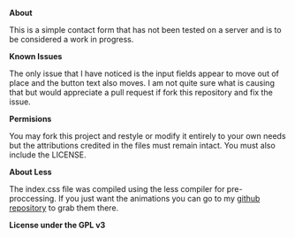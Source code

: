**About**

This is a simple contact form that has not been tested on a server and is to be considered a work in progress.

**Known Issues**

The only issue that I have noticed is the input fields appear to move out of place and the button text also moves. I am not quite sure what is causing that but would appreciate a pull request if fork this repository and fix the issue.

**Permisions**

You may fork this project and restyle or modify it entirely to your own needs but the attributions credited in the files must remain intact. You must also include the LICENSE.

**About Less**

The index.css file was compiled using the less compiler for pre-proccessing. If you just want the animations you can go to my [github repository](https://github.com/ikeman32/animations) to grab them there.

**License under the GPL v3**